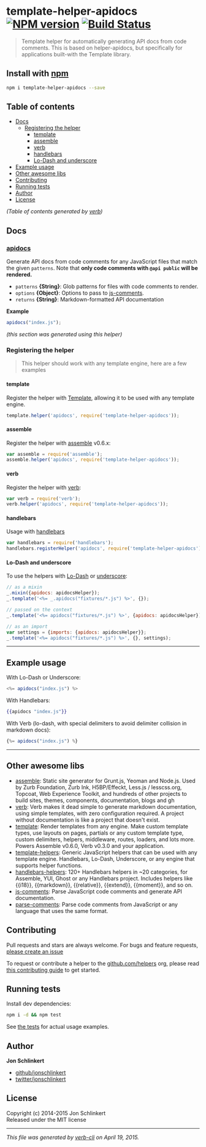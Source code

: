 # template-helper-apidocs [![NPM version](https://badge.fury.io/js/template-helper-apidocs.svg)](http://badge.fury.io/js/template-helper-apidocs)  [![Build Status](https://travis-ci.org/jonschlinkert/template-helper-apidocs.svg)](https://travis-ci.org/jonschlinkert/template-helper-apidocs) 

> Template helper for automatically generating API docs from code comments. This is based on helper-apidocs, but specifically for applications built-with the Template library.

## Install with [npm](npmjs.org)

```bash
npm i template-helper-apidocs --save
```

## Table of contents

<!-- toc -->

- [Docs](#docs)
  * [Registering the helper](#registering-the-helper)
    + [template](#template)
    + [assemble](#assemble)
    + [verb](#verb)
    + [handlebars](#handlebars)
    + [Lo-Dash and underscore](#lo-dash-and-underscore)
- [Example usage](#example-usage)
- [Other awesome libs](#other-awesome-libs)
- [Contributing](#contributing)
- [Running tests](#running-tests)
- [Author](#author)
- [License](#license)

_(Table of contents generated by [verb])_

<!-- tocstop -->

## Docs
### [apidocs](index.js#L40)

Generate API docs from code comments for any JavaScript files that match the given `patterns`. Note that **only code comments with `@api public` will be rendered.**

* `patterns` **{String}**: Glob patterns for files with code comments to render.    
* `options` **{Object}**: Options to pass to [js-comments].    
* `returns` **{String}**: Markdown-formatted API documentation  

**Example**

```js
apidocs("index.js");
```

_(this section was generated using this helper)_


### Registering the helper

> This helper should work with any template engine, here are a few examples


#### template

Register the helper with [Template], allowing it to be used with any template engine.

```js
template.helper('apidocs', require('template-helper-apidocs'));
```

#### assemble

Register the helper with [assemble] v0.6.x:

```js
var assemble = require('assemble');
assemble.helper('apidocs', require('template-helper-apidocs'));
```

#### verb

Register the helper with [verb]:

```js
var verb = require('verb');
verb.helper('apidocs', require('template-helper-apidocs'));
```


#### handlebars

Usage with [handlebars]

```js
var handlebars = require('handlebars');
handlebars.registerHelper('apidocs', require('template-helper-apidocs'));
```


#### Lo-Dash and underscore

To use the helpers with [Lo-Dash][lodash] or [underscore]:

```js
// as a mixin
_.mixin({apidocs: apidocsHelper});
_.template('<%= _.apidocs("fixtures/*.js") %>', {});

// passed on the context
_.template('<%= apidocs("fixtures/*.js") %>', {apidocs: apidocsHelper});

// as an import
var settings = {imports: {apidocs: apidocsHelper}};
_.template('<%= apidocs("fixtures/*.js") %>', {}, settings);
```

***

## Example usage

With Lo-Dash or Underscore:

```js
<%= apidocs("index.js") %>
```

With Handlebars:

```handlebars
{{apidocs "index.js"}}
```

With Verb (lo-dash, with special delimiters to avoid delimiter collision in markdown docs):

```js
{%= apidocs("index.js") %}
```

***


## Other awesome libs
 * [assemble](http://assemble.io): Static site generator for Grunt.js, Yeoman and Node.js. Used by Zurb Foundation, Zurb Ink, H5BP/Effeckt, Less.js / lesscss.org, Topcoat, Web Experience Toolkit, and hundreds of other projects to build sites, themes, components, documentation, blogs and gh
 * [verb](https://github.com/assemble/verb): Verb makes it dead simple to generate markdown documentation, using simple templates, with zero configuration required. A project without documentation is like a project that doesn't exist.
 * [template](https://github.com/jonschlinkert/template): Render templates from any engine. Make custom template types, use layouts on pages, partials or any custom template type, custom delimiters, helpers, middleware, routes, loaders, and lots more. Powers Assemble v0.6.0, Verb v0.3.0 and your application.
 * [template-helpers](https://github.com/jonschlinkert/template-helpers): Generic JavaScript helpers that can be used with any template engine. Handlebars, Lo-Dash, Underscore, or any engine that supports helper functions.
 * [handlebars-helpers](https://github.com/assemble/handlebars-helpers): 120+ Handlebars helpers in ~20 categories, for Assemble, YUI, Ghost or any Handlebars project. Includes helpers like {{i18}}, {{markdown}}, {{relative}}, {{extend}}, {{moment}}, and so on.
 * [js-comments](https://github.com/jonschlinkert/js-comments): Parse JavaScript code comments and generate API documentation.
 * [parse-comments](https://github.com/jonschlinkert/parse-comments): Parse code comments from JavaScript or any language that uses the same format.

## Contributing
Pull requests and stars are always welcome. For bugs and feature requests, [please create an issue](https://github.com/jonschlinkert/template-helper-apidocs/issues)

To request or contribute a helper to the [github.com/helpers][helpers] org, please read [this contributing guide][guide] to get started.

## Running tests
Install dev dependencies:

```bash
npm i -d && npm test
```

See [the tests](./test.js) for actual usage examples.

## Author

**Jon Schlinkert**

+ [github/jonschlinkert](https://github.com/jonschlinkert)
+ [twitter/jonschlinkert](http://twitter.com/jonschlinkert) 

## License
Copyright (c) 2014-2015 Jon Schlinkert  
Released under the MIT license

***

_This file was generated by [verb-cli](https://github.com/assemble/verb-cli) on April 19, 2015._

<!-- reference links -->

[assemble]: http://assemble.io
[generator-verb]: https://github.com/assemble/generator-verb
[handlebars-helpers]: https://github.com/assemble/handlebars-helpers
[handlebars]: http://www.handlebarsjs.com/
[lodash]: https://lodash.com/
[template]: https://github.com/jonschlinkert/template
[underscore]: http://underscorejs.org
[verb]: https://github.com/assemble/verb
[js-comments]: https://github.com/jonschlinkert/js-comments


<!-- local links -->

[helpers]: https://github.com/helpers
[guide]: https://github.com/helpers/requests